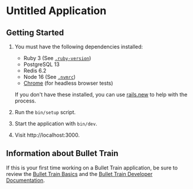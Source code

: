 # Untitled Application

## Getting Started

1. You must have the following dependencies installed:

     - Ruby 3 (See [`.ruby-version`](.ruby-version))
     - PostgreSQL 13
     - Redis 6.2
     - Node 16 (See [`.nvmrc`](.nvmrc))
     - [Chrome](https://www.google.com/search?q=chrome) (for headless browser tests)

    If you don't have these installed, you can use [rails.new](https://rails.new) to help with the process.

2. Run the `bin/setup` script.
3. Start the application with `bin/dev`.
4. Visit http://localhost:3000.

## Information about Bullet Train
If this is your first time working on a Bullet Train application, be sure to review the [Bullet Train Basics](https://github.com/bullet-train-co/bullet_train) and the [Bullet Train Developer Documentation](http://tailwind.bullettrain.co/docs).
